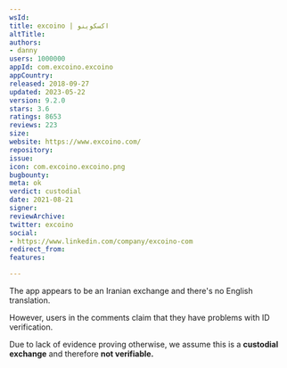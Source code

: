 ```yaml
---
wsId: 
title: excoino | اکسکوینو
altTitle: 
authors:
- danny
users: 1000000
appId: com.excoino.excoino
appCountry: 
released: 2018-09-27
updated: 2023-05-22
version: 9.2.0
stars: 3.6
ratings: 8653
reviews: 223
size: 
website: https://www.excoino.com/
repository: 
issue: 
icon: com.excoino.excoino.png
bugbounty: 
meta: ok
verdict: custodial
date: 2021-08-21
signer: 
reviewArchive: 
twitter: excoino
social:
- https://www.linkedin.com/company/excoino-com
redirect_from: 
features: 

---
```


The app appears to be an Iranian exchange and there's no English translation.

However, users in the comments claim that they have problems with ID verification.

Due to lack of evidence proving otherwise, we assume this is a **custodial exchange** and therefore **not verifiable.**

